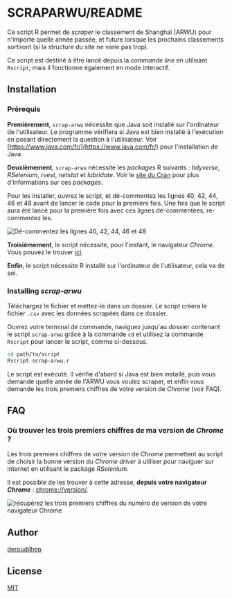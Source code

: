 # SCRAPARWU/README

Ce script R permet de *scraper* le classement de Shanghaï (ARWU) pour n'importe quelle année passée, et future lorsque les prochains classements sortiront (si la structure du site ne varie pas trop).

Ce script est destiné à être lancé depuis la *commande line* en utilisant `Rscript`, mais il fonctionne également en mode interactif.

## Installation

### Prérequis

**Premièrement**, `scrap-arwu` nécessite que Java soit installé sur l'ordinateur de l'utilisateur. Le programme vérifiera si Java est bien installé à l'exécution en posant directement la question à l'utilisateur. Voir [https://www.java.com/fr/](https://www.java.com/fr/) pour l'installation de Java.

**Deuxièmement**, `scrap-arwu` nécessite les *packages* R suivants : *tidyverse*, *RSelenium*, *rvest*, *netstat* et *lubridate*. Voir le [site du Cran](https://cran.r-project.org/) pour plus d'informations sur ces *packages*.

Pour les installer, ouvrez le script, et dé-commentez les lignes 40, 42, 44, 46 et 48 avant de lancer le code pour la première fois. Une fois que le script aura été lancé pour la première fois avec ces lignes dé-commentées, re-commentez les.

![Dé-commentez les lignes 40, 42, 44, 46 et 48](docs/uncomment.png)

**Troisièmement**, le script nécessite, pour l'instant, le navigateur *Chrome*. Vous pouvez le trouver [ici](https://www.google.com/intl/fr_fr/chrome/).

**Enfin**, le script nécessite R installé sur l'ordinateur de l'utilisateur, cela va de soi.

### Installing *scrap-arwu*

Téléchargez le fichier et mettez-le dans un dossier. Le script créera le fichier `.csv` avec les données scrapées dans ce dossier.

Ouvrez votre terminal de commande, naviguez jusqu'au dossier contenant le script `scrap-arwu` grâce à la commande `cd` et utilisez la commande `Rscript` pour lancer le script, comme ci-dessous.

```sh
cd path/to/script
Rscript scrap-arwu.r
```

Le script est exécuté. Il vérifie d'abord si Java est bien installé, puis vous demande quelle année de l'ARWU vous voulez scraper, et enfin vous demande les trois premiers chiffres de votre version de *Chrome* (voir FAQ).

## FAQ

### Où trouver les trois premiers chiffres de ma version de *Chrome* ?

Les trois premiers chiffres de votre version de *Chrome* permettent au script de choisir la bonne version du *Chrome driver* à utiliser pour naviguer sur internet en utilisant le package *RSelenium*.

Il est possible de les trouver à cette adresse, **depuis votre navigateur *Chrome*** : [chrome://version/](chrome://version/).

![récupérez les trois premiers chiffres du numéro de version de votre navigateur Chrome](docs/chrome-version.png)

## Author

[deroudilhep](mailto:pierre.deroudilhe@pm.me)

## License

[MIT](https://choosealicense.com/licenses/mit/)
